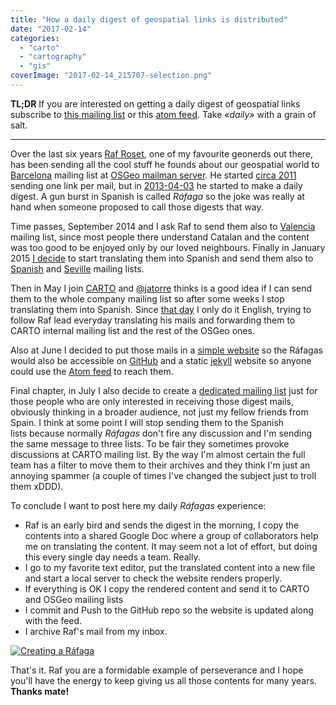 ```yaml
---
title: "How a daily digest of geospatial links is distributed"
date: "2017-02-14"
categories: 
  - "carto"
  - "cartography"
  - "gis"
coverImage: "2017-02-14_215707-selection.png"
---
```


**TL;DR** If you are interested on getting a daily digest of geospatial links subscribe to [this mailing list](https://lists.osgeo.org/mailman/listinfo/rafagas) or this [atom feed](http://geoinquiets.github.io/rafagas/atom.xml). Take «_daily»_ with a grain of salt.

* * *

Over the last six years [Raf Roset](https://www.linkedin.com/in/rafael-roset-910b947), one of my favourite geonerds out there, has been sending all the cool stuff he founds about our geospatial world to [Barcelona](https://lists.osgeo.org/mailman/listinfo/barcelona) mailing list at [OSGeo mailman server](https://lists.osgeo.org/). He started [circa 2011](http://osgeo-org.1560.x6.nabble.com/Barcelona-f4574856i6265.html) sending one link per mail, but in [2013-04-03](http://osgeo-org.1560.x6.nabble.com/Geoinquiets-Barcelona-resum-del-dia-td5044313.html) he started to make a daily digest. A gun burst in Spanish is called _Ráfaga_ so the joke was really at hand when someone proposed to call those digests that way.

Time passes, September 2014 and I ask Raf to send them also to [Valencia](https://lists.osgeo.org/mailman/listinfo/valencia) mailing list, since most people there understand Catalan and the content was too good to be enjoyed only by our loved neighbours. Finally in January 2015 [I decide](https://lists.osgeo.org/pipermail/spanish/2015-January/007591.html) to start translating them into Spanish and send them also to [Spanish](https://lists.osgeo.org/mailman/listinfo/spanish) and [Seville](https://lists.osgeo.org/mailman/listinfo/sevilla) mailing lists.

Then in May I join [CARTO](https://carto.com) and [@jatorre](https://twitter.com/jatorre) thinks is a good idea if I can send them to the whole company mailing list so after some weeks I stop translating them into Spanish. Since [that day](https://lists.osgeo.org/pipermail/spanish/2015-June/007988.html) I only do it English, trying to follow Raf lead everyday translating his mails and forwarding them to CARTO internal mailing list and the rest of the OSGeo ones.

Also at June I decided to put those mails in a [simple website](https://geoinquiets.github.io/rafagas/) so the Ráfagas would also be accessible on [GitHub](https://github.com/geoinquiets/rafagas) and a static [jekyll](http://jekyllrb.com/) website so anyone could use the [Atom feed](https://geoinquiets.github.io/rafagas/atom.xml) to reach them.

Final chapter, in July I also decide to create a [dedicated mailing list](https://lists.osgeo.org/mailman/listinfo/rafagas) just for those people who are only interested in receiving those digest mails, obviously thinking in a broader audience, not just my fellow friends from Spain. I think at some point I will stop sending them to the Spanish lists because normally _Ráfagas_ don't fire any discussion and I'm sending the same message to three lists. To be fair they sometimes provoke discussions at CARTO mailing list. By the way I'm almost certain the full team has a filter to move them to their archives and they think I'm just an annoying spammer (a couple of times I've changed the subject just to troll them xDDD).

To conclude I want to post here my daily _Ráfagas_ experience:

- Raf is an early bird and sends the digest in the morning, I copy the contents into a shared Google Doc where a group of collaborators help me on translating the content. It may seem not a lot of effort, but doing this every single day needs a team. Really.
- I go to my favorite text editor, put the translated content into a new file and start a local server to check the website renders properly.
- If everything is OK I copy the rendered content and send it to CARTO and OSGeo mailing lists
- I commit and Push to the GitHub repo so the website is updated along with the feed.
- I archive Raf's mail from my inbox.

[![Creating a Ráfaga](https://geomaticblog.files.wordpress.com/2017/02/2017-02-14_222416-selection.png?w=625)](https://geomaticblog.files.wordpress.com/2017/02/2017-02-14_222416-selection.png)

That's it. Raf you are a formidable example of perseverance and I hope you'll have the energy to keep giving us all those contents for many years. **Thanks mate!**
